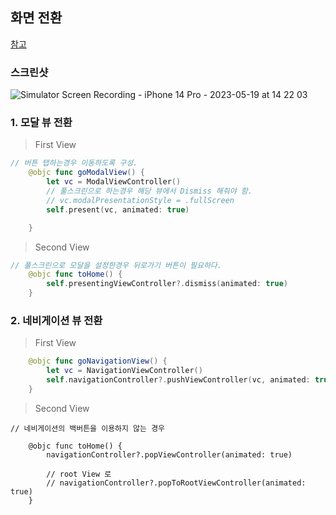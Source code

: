 ## 화면 전환
[참고](https://developer.apple.com/library/archive/featuredarticles/ViewControllerPGforiPhoneOS/index.html#//apple_ref/doc/uid/TP40007457-CH2-SW1)

### 스크린샷
![Simulator Screen Recording - iPhone 14 Pro - 2023-05-19 at 14 22 03](https://github.com/jaehoon9186/study/assets/83233720/5c550552-4af3-491d-9753-30bd15a166c8)


### 1. 모달 뷰 전환
> First View
```swift
// 버튼 탭하는경우 이동하도록 구성.
    @objc func goModalView() {
        let vc = ModalViewController()
        // 풀스크린으로 하는경우 해당 뷰에서 Dismiss 해줘야 함.
        // vc.modalPresentationStyle = .fullScreen
        self.present(vc, animated: true)

    }
```
> Second View
```swift
// 풀스크린으로 모달을 설정한경우 뒤로가기 버튼이 필요하다. 
    @objc func toHome() {
        self.presentingViewController?.dismiss(animated: true)
    }
```

### 2. 네비게이션 뷰 전환

> First View
```swift
    @objc func goNavigationView() {
        let vc = NavigationViewController()
        self.navigationController?.pushViewController(vc, animated: true)
    }
```
> Second View
```
// 네비게이션의 백버튼을 이용하지 않는 경우

    @objc func toHome() {
        navigationController?.popViewController(animated: true)

        // root View 로
        // navigationController?.popToRootViewController(animated: true)
    }

```
